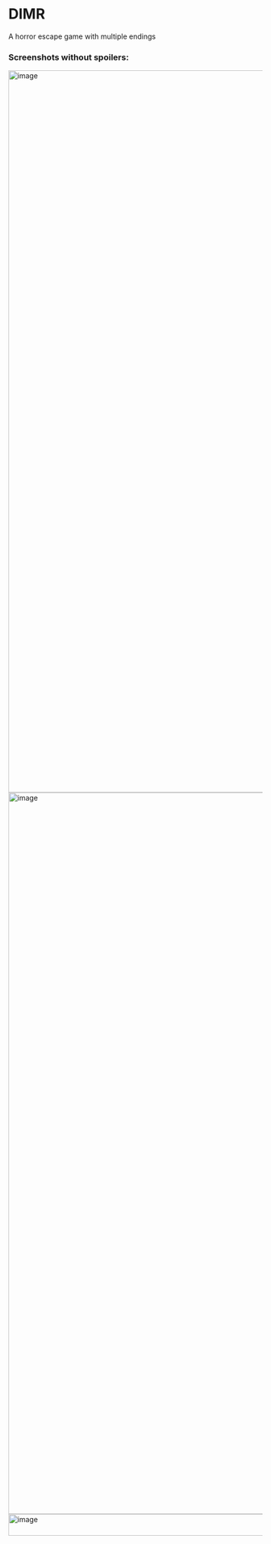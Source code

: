 # DIMR
A horror escape game with multiple endings

### Screenshots without spoilers:
<img width="2548" height="1433" alt="image" src="https://github.com/user-attachments/assets/0fac3efc-450c-4bd0-afe0-dad728b404bc" />
<img width="2538" height="1432" alt="image" src="https://github.com/user-attachments/assets/e2aaed2e-d624-4500-8ce2-e831ff9c35ec" />
<img width="982" height="43" alt="image" src="https://github.com/user-attachments/assets/640be46f-fe96-4611-9e15-7b0a899c69d3" />


